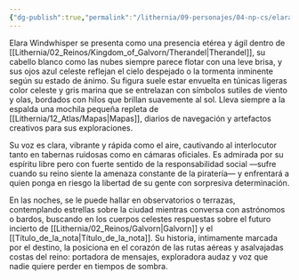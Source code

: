 ```yaml
---
{"dg-publish":true,"permalink":"/lithernia/09-personajes/04-np-cs/elara-windwhisper/","title":"Elara Windwhisper","tags":["lithernia","personaje"]}
---
```


Elara Windwhisper se presenta como una presencia etérea y ágil dentro de [[Lithernia/02_Reinos/Kingdom_of_Galvorn/Therandel\|Therandel]], su cabello blanco como las nubes siempre parece flotar con una leve brisa, y sus ojos azul celeste reflejan el cielo despejado o la tormenta inminente según su estado de ánimo. Su figura suele estar envuelta en túnicas ligeras color celeste y gris marina que se entrelazan con símbolos sutiles de viento y olas, bordados con hilos que brillan suavemente al sol. Lleva siempre a la espalda una mochila pequeña repleta de [[Lithernia/12_Atlas/Mapas\|Mapas]], diarios de navegación y artefactos creativos para sus exploraciones.

Su voz es clara, vibrante y rápida como el aire, cautivando al interlocutor tanto en tabernas ruidosas como en cámaras oficiales. Es admirada por su espíritu libre pero con fuerte sentido de la responsabilidad social —sufre cuando su reino siente la amenaza constante de la piratería— y enfrentará a quien ponga en riesgo la libertad de su gente con sorpresiva determinación.

En las noches, se le puede hallar en observatorios o terrazas, contemplando estrellas sobre la ciudad mientras conversa con astrónomos o bardos, buscando en los cuerpos celestes respuestas sobre el futuro incierto de [[Lithernia/02_Reinos/Galvorn\|Galvorn]] y el [[Título_de_la_nota\|Título_de_la_nota]]. Su historia, intimamente marcada por el destino, la posiciona en el corazón de las rutas aéreas y asalvajadas costas del reino: portadora de mensajes, exploradora audaz y voz que nadie quiere perder en tiempos de sombra.